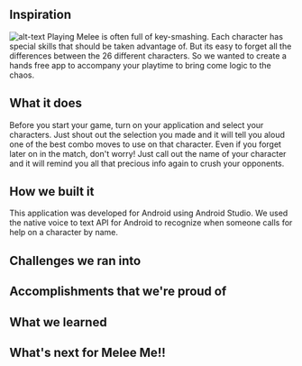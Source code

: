 ## Inspiration
![alt-text](https://img.rankedboost.com/wp-content/uploads/2017/01/Super-Smash-Bros-Melee-Tier-List-2.png)
Playing Melee is often full of key-smashing. Each character has special skills that should be taken advantage of. But its easy to forget all the differences between the 26 different characters. So we wanted to create a hands free app to accompany your playtime to bring come logic to the chaos. 
## What it does
Before you start your game, turn on your application and select your characters. Just shout out the selection you made and it will tell you aloud one of the best combo moves to use on that character. Even if you forget later on in the match, don't worry! Just call out the name of your character and it will remind you all that precious info again to crush your opponents. 

## How we built it
This application was developed for Android using Android Studio. We used the native voice to text API for Android to recognize when someone calls for help on a character by name. 


## Challenges we ran into

## Accomplishments that we're proud of

## What we learned

## What's next for Melee Me!!
